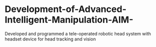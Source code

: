 # Development-of-Advanced-Intelligent-Manipulation-AIM-
Developed and programmed a tele-operated robotic head system with headset device for head tracking and vision 

